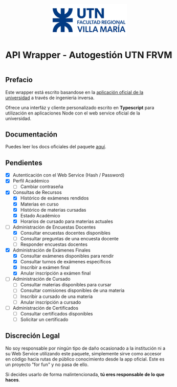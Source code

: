 <center style="display: grid; margin: auto; width: max-content">
    <a href="https://autogestion.frvm.utn.edu.ar/" target="_blank">
        <img src="./.github/logo.png" width="240" style="margin: auto" />
    </a>
    <h1>API Wrapper - Autogestión UTN FRVM</h1>
</center>

## Prefacio
Este wrapper está escrito basandose en la [aplicación oficial de la universidad](https://play.google.com/store/apps/details?id=autogestion.frvm.utn.edu.ar) a través de ingenieria inversa.

Ofrece una interfáz y cliente personalizado escrito en **Typescript** para utilización en aplicaciones Node con el web service oficial de la universidad.

## Documentación
Puedes leer los docs oficiales del paquete [aquí](https://github.com/punteroo/autogestion-frvm/wiki).

## Pendientes
- [X] Autenticación con el Web Service (Hash / Password)
- [X] Perfil Académico
    - [ ] Cambiar contraseña
- [X] Consultas de Recursos
    - [X] Histórico de exámenes rendidos
    - [X] Materias en curso
    - [X] Histórico de materias cursadas
    - [X] Estado Académico
    - [X] Horarios de cursado para materias actuales
- [ ] Administración de Encuestas Docentes
    - [X] Consultar encuestas docentes disponibles
    - [ ] Consultar preguntas de una encuesta docente
    - [ ] Responder encuestas docentes
- [X] Administración de Exámenes Finales
    - [X] Consultar exámenes disponibles para rendir
    - [X] Consultar turnos de exámenes específicos
    - [X] Inscribir a exámen final
    - [X] Anular inscripción a exámen final
- [ ] Administración de Cursado
    - [ ] Consultar materias disponibles para cursar
    - [ ] Consultar comisiones disponibles de una materia
    - [ ] Inscribir a cursado de una materia
    - [ ] Anular inscripción a cursado
- [ ] Administración de Certificados
    - [ ] Consultar certificados disponibles
    - [ ] Solicitar un certificado

## Discreción Legal
No soy responsable por ningún tipo de daño ocasionado a la institución ni a su Web Service utilizando este paquete, simplemente sirve como accesor en código hacia rutas de público conocimiento desde la app oficial. Este es un proyecto "for fun" y no pasa de ello.

Si decides usarlo de forma malintencionada, **tú eres responsable de lo que haces**.
